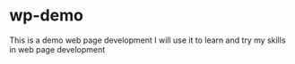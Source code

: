 # wp-demo
This is a demo web page development
I will use it to learn and try my skills in web page development
